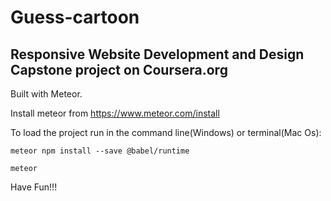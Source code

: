 # Guess-cartoon

Responsive Website Development and Design Capstone project on Coursera.org
---
Built with Meteor.

Install meteor from https://www.meteor.com/install

To load the project run in the command line(Windows) or terminal(Mac Os):

```
meteor npm install --save @babel/runtime

meteor
```

Have Fun!!!

